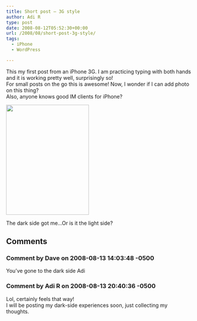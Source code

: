 ```yaml
---
title: Short post – 3G style
author: Adi R
type: post
date: 2008-08-12T05:52:30+00:00
url: /2008/08/short-post-3g-style/
tags:
  - iPhone
  - WordPress

---
```

This my first post from an iPhone 3G. I am practicing typing with both hands and it is working pretty well, surprisingly so!  
For small posts on the go this is awesome! Now, I wonder if I can add photo on this thing?  
Also, anyone knows good IM clients for iPhone? 

[<img src="/uploads/2008/08/p-640-480-7d1b9b63-c760-4704-9217-94ed08a820b7.jpeg?resize=225%2C300" alt="" width="225" height="300" class="alignnone size-full wp-image-364" data-recalc-dims="1" />][1]

The dark side got me&#8230;Or is it the light side?

 [1]: /uploads/2008/08/p-640-480-7d1b9b63-c760-4704-9217-94ed08a820b7.jpeg

## Comments

### Comment by Dave on 2008-08-13 14:03:48 -0500
You&#8217;ve gone to the dark side Adi

### Comment by Adi R on 2008-08-13 20:40:36 -0500
Lol, certainly feels that way!  
I will be posting my dark-side experiences soon, just collecting my thoughts.